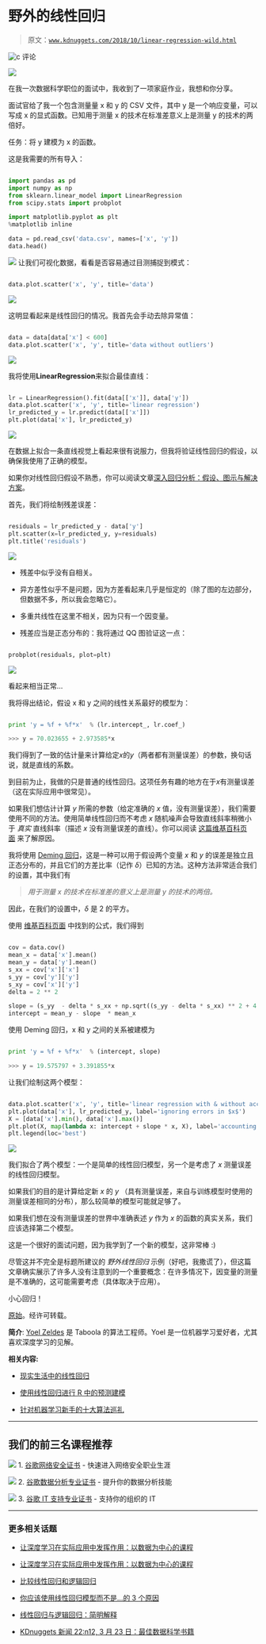 # 野外的线性回归

> 原文：[`www.kdnuggets.com/2018/10/linear-regression-wild.html`](https://www.kdnuggets.com/2018/10/linear-regression-wild.html)

![c](img/3d9c022da2d331bb56691a9617b91b90.png) 评论

![](img/a31f527c56b511703f7c01820284d373.png)

在我一次数据科学职位的面试中，我收到了一项家庭作业，我想和你分享。

面试官给了我一个包含测量量 x 和 y 的 CSV 文件，其中 y 是一个响应变量，可以写成 x 的显式函数。已知用于测量 x 的技术在标准差意义上是测量 y 的技术的两倍好。

任务：将 y 建模为 x 的函数。

这是我需要的所有导入：

```py

import pandas as pd
import numpy as np
from sklearn.linear_model import LinearRegression
from scipy.stats import probplot

import matplotlib.pyplot as plt
%matplotlib inline

data = pd.read_csv('data.csv', names=['x', 'y'])
data.head()

```

![](img/f67bca2fb3b2fa280bc9bf50acbd697d.png) 让我们可视化数据，看看是否容易通过目测捕捉到模式：

```py

data.plot.scatter('x', 'y', title='data')

```

![](img/4301d0eacfea5e24be147a3eefe4632d.png)

这明显看起来是线性回归的情况。我首先会手动去除异常值：

```py

data = data[data['x'] < 600]
data.plot.scatter('x', 'y', title='data without outliers')

```

![](img/98ae66e8e50fe6e2e71fc3bc23e33ccf.png)

我将使用**LinearRegression**来拟合最佳直线：

```py

lr = LinearRegression().fit(data[['x']], data['y'])
data.plot.scatter('x', 'y', title='linear regression')
lr_predicted_y = lr.predict(data[['x']])
plt.plot(data['x'], lr_predicted_y)

```

![](img/962661b3101777a60f96ef21bdac2017.png)

在数据上拟合一条直线视觉上看起来很有说服力，但我将验证线性回归的假设，以确保我使用了正确的模型。

如果你对线性回归假设不熟悉，你可以阅读文章[深入回归分析：假设、图示与解决方案](https://www.analyticsvidhya.com/blog/2016/07/deeper-regression-analysis-assumptions-plots-solutions/)。

首先，我们将绘制残差误差：

```py

residuals = lr_predicted_y - data['y']
plt.scatter(x=lr_predicted_y, y=residuals)
plt.title('residuals')

```

![](img/cfced82716a4b9290b84cdaae8fd6820.png)

+   残差中似乎没有自相关。

+   异方差性似乎不是问题，因为方差看起来几乎是恒定的（除了图的左边部分，但数据不多，所以我会忽略它）。

+   多重共线性在这里不相关，因为只有一个因变量。

+   残差应当是正态分布的：我将通过 QQ 图验证这一点：

```py

probplot(residuals, plot=plt)

```

![](img/45dbf02e6803e02e18b49154defb2dca.png)

看起来相当正常…

我将得出结论，假设 x 和 y 之间的线性关系最好的模型为：

```py

print 'y = %f + %f*x'  % (lr.intercept_, lr.coef_)

>>> y = 70.023655 + 2.973585*x

```

我们得到了一致的估计量来计算给定*x*的*y*（两者都有测量误差）的参数，换句话说，就是直线的系数。

到目前为止，我做的只是普通的线性回归。这项任务有趣的地方在于*x*有测量误差（这在实际应用中很常见）。

如果我们想估计计算 *y* 所需的参数（给定准确的 *x* 值，没有测量误差），我们需要使用不同的方法。使用简单线性回归而不考虑 *x* 随机噪声会导致直线斜率稍微小于 *真实* 直线斜率（描述 *x* 没有测量误差的直线）。你可以阅读 [这篇维基百科页面](https://en.wikipedia.org/wiki/Errors-in-variables_models#Motivational_example) 来了解原因。

我将使用 [Deming 回归](https://en.wikipedia.org/wiki/Deming_regression)，这是一种可以用于假设两个变量 *x* 和 *y* 的误差是独立且正态分布的，并且它们的方差比率（记作 *δ*）已知的方法。这种方法非常适合我们的设置，其中我们有

> *用于测量 x 的技术在标准差的意义上是测量 y 的技术的两倍。*

因此，在我们的设置中，*δ* 是 2 的平方。

使用 [维基百科页面](https://en.wikipedia.org/wiki/Deming_regression#Solution) 中找到的公式，我们得到

```py

cov = data.cov()
mean_x = data['x'].mean()
mean_y = data['y'].mean()
s_xx = cov['x']['x']
s_yy = cov['y']['y']
s_xy = cov['x']['y']
delta = 2 ** 2

slope = (s_yy  - delta * s_xx + np.sqrt((s_yy - delta * s_xx) ** 2 + 4 * delta * s_xy ** 2)) / (2 * s_xy)
intercept = mean_y - slope  * mean_x

```

使用 Deming 回归，x 和 y 之间的关系被建模为

```py

print 'y = %f + %f*x'  % (intercept, slope)

>>> y = 19.575797 + 3.391855*x

```

让我们绘制这两个模型：

```py

data.plot.scatter('x', 'y', title='linear regression with & without accounting for $x$ error measurements')
plt.plot(data['x'], lr_predicted_y, label='ignoring errors in $x$')
X = [data['x'].min(), data['x'].max()]
plt.plot(X, map(lambda x: intercept + slope * x, X), label='accounting for errors in $x$')
plt.legend(loc='best')

```

![](img/2b4fb742caaed1a863c8db290fb2204f.png)

我们拟合了两个模型：一个是简单的线性回归模型，另一个是考虑了 *x* 测量误差的线性回归模型。

如果我们的目的是计算给定新 *x* 的 *y* （具有测量误差，来自与训练模型时使用的测量误差相同的分布），那么较简单的模型可能就足够了。

如果我们想在没有测量误差的世界中准确表述 *y* 作为 *x* 的函数的真实关系，我们应该选择第二个模型。

这是一个很好的面试问题，因为我学到了一个新的模型，这非常棒 :)

尽管这并不完全是标题所建议的 *野外线性回归* 示例（好吧，我撒谎了），但这篇文章确实展示了许多人没有注意到的一个重要概念：在许多情况下，因变量的测量是不准确的，这可能需要考虑（具体取决于应用）。

小心回归！

[原始](https://towardsdatascience.com/linear-regression-in-the-wild-335723a687e8)。经许可转载。

**简介**: [Yoel Zeldes](https://medium.com/@yoelzeldes) 是 Taboola 的算法工程师。Yoel 是一位机器学习爱好者，尤其喜欢深度学习的见解。

**相关内容:**

+   [现实生活中的线性回归](https://www.kdnuggets.com/2018/08/linear-regression-real-life.html)

+   [使用线性回归进行 R 中的预测建模](https://www.kdnuggets.com/2018/06/linear-regression-predictive-modeling-r.html)

+   [针对机器学习新手的十大算法巡礼](https://www.kdnuggets.com/2018/02/tour-top-10-algorithms-machine-learning-newbies.html)

* * *

## 我们的前三名课程推荐

![](img/0244c01ba9267c002ef39d4907e0b8fb.png) 1\. [谷歌网络安全证书](https://www.kdnuggets.com/google-cybersecurity) - 快速进入网络安全职业生涯

![](img/e225c49c3c91745821c8c0368bf04711.png) 2\. [谷歌数据分析专业证书](https://www.kdnuggets.com/google-data-analytics) - 提升你的数据分析技能

![](img/0244c01ba9267c002ef39d4907e0b8fb.png) 3\. [谷歌 IT 支持专业证书](https://www.kdnuggets.com/google-itsupport) - 支持你的组织的 IT

* * *

### 更多相关话题

+   [让深度学习在实际应用中发挥作用：以数据为中心的课程](https://www.kdnuggets.com/2022/04/corise-deep-learning-wild-data-centric-course.html)

+   [让深度学习在实际应用中发挥作用：以数据为中心的课程](https://www.kdnuggets.com/2022/11/corise-deep-learning-wild-data-centric-course.html)

+   [比较线性回归和逻辑回归](https://www.kdnuggets.com/2022/11/comparing-linear-logistic-regression.html)

+   [你应该使用线性回归模型而不是…的 3 个原因](https://www.kdnuggets.com/2021/08/3-reasons-linear-regression-instead-neural-networks.html)

+   [线性回归与逻辑回归：简明解释](https://www.kdnuggets.com/2022/03/linear-logistic-regression-succinct-explanation.html)

+   [KDnuggets 新闻 22:n12, 3 月 23 日：最佳数据科学书籍](https://www.kdnuggets.com/2022/n12.html)
